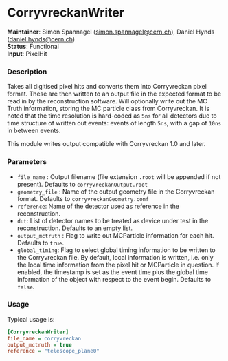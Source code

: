 <!--
SPDX-FileCopyrightText: 2017-2022 CERN and the Allpix Squared authors
SPDX-License-Identifier: CC-BY-4.0
-->

# CorryvreckanWriter
**Maintainer**: Simon Spannagel (<simon.spannagel@cern.ch>), Daniel Hynds (<daniel.hynds@cern.ch>)  
**Status**: Functional  
**Input**: PixelHit

### Description
Takes all digitised pixel hits and converts them into Corryvreckan pixel format. These are then written to an output file in the expected format to be read in by the reconstruction software. Will optionally write out the MC Truth information, storing the MC particle class from Corryvreckan. It is noted that the time resolution is hard-coded as `5ns` for all detectors due to time structure of written out events: events of length `5ns`, with a gap of `10ns` in between events.

This module writes output compatible with Corryvreckan 1.0 and later.

### Parameters
* `file_name` : Output filename (file extension `.root` will be appended if not present). Defaults to `corryvreckanOutput.root`
* `geometry_file` : Name of the output geometry file in the Corryvreckan format. Defaults to `corryvreckanGeometry.conf`
* `reference`: Name of the detector used as reference in the reconstruction.
* `dut`: List of detector names to be treated as device under test in the reconstruction. Defaults to an empty list.
* `output_mctruth` : Flag to write out MCParticle information for each hit. Defaults to `true`.
* `global_timing`: Flag to select global timing information to be written to the Corryvreckan file. By default, local information is written, i.e. only the local time information from the pixel hit or MCParticle in question. If enabled, the timestamp is set as the event time plus the global time information of the object with respect to the event begin. Defaults to `false`.

### Usage
Typical usage is:

```ini
[CorryvreckanWriter]
file_name = corryvreckan
output_mctruth = true
reference = "telescope_plane0"
```
